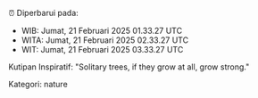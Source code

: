 ⏰ Diperbarui pada:
- WIB: Jumat, 21 Februari 2025 01.33.27 UTC
- WITA: Jumat, 21 Februari 2025 02.33.27 UTC
- WIT: Jumat, 21 Februari 2025 03.33.27 UTC

Kutipan Inspiratif:
"Solitary trees, if they grow at all, grow strong."


Kategori: nature

